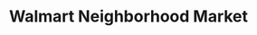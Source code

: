 ---
title: "Walmart Neighborhood Market"
url: /north-chesterfield/walmart-neighborhood-market/
shop: supermarket
---
